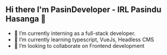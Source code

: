 ## Hi there I'm PasinDeveloper - IRL Pasindu Hasanga 👋

<!--
**PasinDeveloper/PasinDeveloper** is a ✨ _special_ ✨ repository because its `README.md` (this file) appears on your GitHub profile.

Here are some ideas to get you started: -->

- 🔭 I’m currently interning as a full-stack developer.
- 🌱 I’m currently learning typescript, VueJs, Headless CMS
- 👯 I’m looking to collaborate on Frontend development
